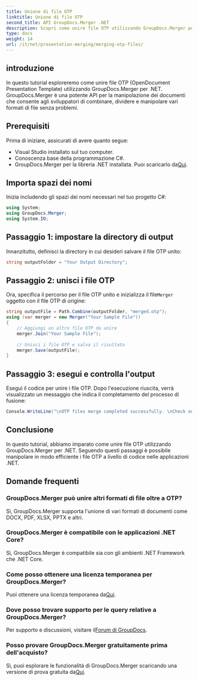 ```yaml
---
title: Unione di file OTP
linktitle: Unione di file OTP
second_title: API GroupDocs.Merger .NET
description: Scopri come unire file OTP utilizzando GroupDocs.Merger per .NET. Questa guida passo passo ti guiderà attraverso il processo senza problemi.
type: docs
weight: 14
url: /it/net/presentation-merging/merging-otp-files/
---
```

## introduzione
In questo tutorial esploreremo come unire file OTP (OpenDocument Presentation Template) utilizzando GroupDocs.Merger per .NET. GroupDocs.Merger è una potente API per la manipolazione dei documenti che consente agli sviluppatori di combinare, dividere e manipolare vari formati di file senza problemi.
## Prerequisiti
Prima di iniziare, assicurati di avere quanto segue:
- Visual Studio installato sul tuo computer.
- Conoscenza base della programmazione C#.
-  GroupDocs.Merger per la libreria .NET installata. Puoi scaricarlo da[Qui](https://releases.groupdocs.com/merger/net/).

## Importa spazi dei nomi
Inizia includendo gli spazi dei nomi necessari nel tuo progetto C#:
```csharp
using System; 
using GroupDocs.Merger;
using System.IO;
```
## Passaggio 1: impostare la directory di output
Innanzitutto, definisci la directory in cui desideri salvare il file OTP unito:
```csharp
string outputFolder = "Your Output Directory";
```
## Passaggio 2: unisci i file OTP
 Ora, specifica il percorso per il file OTP unito e inizializza il file`Merger` oggetto con il file OTP di origine:
```csharp
string outputFile = Path.Combine(outputFolder, "merged.otp");
using (var merger = new Merger("Your Sample File"))
{
    // Aggiungi un altro file OTP da unire
    merger.Join("Your Sample File");
    
    // Unisci i file OTP e salva il risultato
    merger.Save(outputFile);
}
```
## Passaggio 3: esegui e controlla l'output
Esegui il codice per unire i file OTP. Dopo l'esecuzione riuscita, verrà visualizzato un messaggio che indica il completamento del processo di fusione:
```csharp
Console.WriteLine("\nOTP files merge completed successfully. \nCheck output in {0}", outputFolder);
```

## Conclusione
In questo tutorial, abbiamo imparato come unire file OTP utilizzando GroupDocs.Merger per .NET. Seguendo questi passaggi è possibile manipolare in modo efficiente i file OTP a livello di codice nelle applicazioni .NET.

## Domande frequenti
### GroupDocs.Merger può unire altri formati di file oltre a OTP?
Sì, GroupDocs.Merger supporta l'unione di vari formati di documenti come DOCX, PDF, XLSX, PPTX e altri.
### GroupDocs.Merger è compatibile con le applicazioni .NET Core?
Sì, GroupDocs.Merger è compatibile sia con gli ambienti .NET Framework che .NET Core.
### Come posso ottenere una licenza temporanea per GroupDocs.Merger?
 Puoi ottenere una licenza temporanea da[Qui](https://purchase.groupdocs.com/temporary-license/).
### Dove posso trovare supporto per le query relative a GroupDocs.Merger?
 Per supporto e discussioni, visitare il[Forum di GroupDocs](https://forum.groupdocs.com/c/merger/32).
### Posso provare GroupDocs.Merger gratuitamente prima dell'acquisto?
 Sì, puoi esplorare le funzionalità di GroupDocs.Merger scaricando una versione di prova gratuita da[Qui](https://releases.groupdocs.com/).